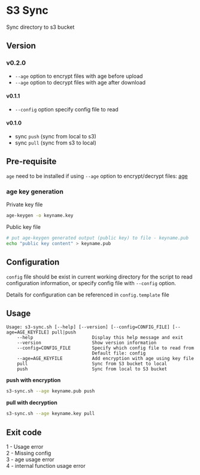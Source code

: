 # S3 Sync
Sync directory to s3 bucket

## Version
### v0.2.0
- `--age` option to encrypt files with age before upload
- `--age` option to decrypt files with age after download

#### v0.1.1
- `--config` option specify config file to read

#### v0.1.0
- sync `push` (sync from local to s3)
- sync `pull` (sync from s3 to local)

## Pre-requisite
`age` need to be installed if using `--age` option to encrypt/decrypt files: [age](https://github.com/FiloSottile/age/releases)

### age key generation
Private key file
```sh
age-keygen -o keyname.key
```
Public key file
```sh
# put age-keygen generated output (public key) to file - keyname.pub
echo "public key content" > keyname.pub
```

## Configuration
`config` file should be exist in current working directory for the script to read configuration information, or specify config file with `--config` option.

Details for configuration can be referenced in `config.template` file

## Usage
```
Usage: s3-sync.sh [--help] [--version] [--config=CONFIG_FILE] [--age=AGE_KEYFILE] pull|push
    --help                      Display this help message and exit
    --version                   Show version information
    --config=CONFIG_FILE        Specify which config file to read from
                                Default file: config
    --age=AGE_KEYFILE           Add encryption with age using key file 
    pull                        Sync from S3 bucket to local
    push                        Sync from local to S3 bucket
```

**push with encryption**
```sh
s3-sync.sh --age keyname.pub push
```

**pull with decryption**
```sh
s3-sync.sh --age keyname.key pull
```


## Exit code
1 - Usage error  
2 - Missing config  
3 - age usage error  
4 - internal function usage error